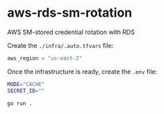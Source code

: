 # aws-rds-sm-rotation

AWS SM-stored credential rotation with RDS

Create the `./infra/.auto.tfvars` file:

```terraform
aws_region = "us-east-2"
```

Once the infrastructure is ready, create the `.env` file:

```sh
MODE="CACHE"
SECRET_ID=""
```



```sh
go run .
```
